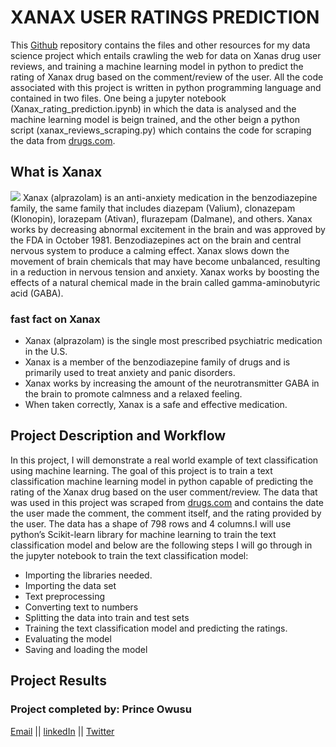 # XANAX USER RATINGS PREDICTION
This [Github](https://github.com/prince381/xanax_ratings) repository contains the files and other resources for my data science
project which entails crawling the web for data on Xanas drug user reviews, and training a machine learning model in python to predict the
rating of Xanax drug based on the comment/review of the user. All the code associated with this project is written in python programming
language and contained in two files. One being a jupyter notebook (Xanax_rating_prediction.ipynb) in which the data is analysed and the
machine learning model is beign trained, and the other beign a python script (xanax_reviews_scraping.py) which contains the code for
scraping the data from [drugs.com](https://www.drugs.com/comments/alprazolam/xanax.html).

## What is Xanax
![](https://encrypted-tbn0.gstatic.com/images?q=tbn%3AANd9GcQUAtoY757Jj1HTunpqgwzhGOwYP7NVevR7tE3qg8Ap8CQLZJMI)
Xanax (alprazolam) is an anti-anxiety medication in the benzodiazepine family, the same family that includes diazepam (Valium), clonazepam
(Klonopin), lorazepam (Ativan), flurazepam (Dalmane), and others. Xanax works by decreasing abnormal excitement in the brain and was
approved by the FDA in October 1981. Benzodiazepines act on the brain and central nervous system to produce a calming effect.
Xanax slows down the movement of brain chemicals that may have become unbalanced, resulting in a reduction in nervous tension and anxiety.
Xanax works by boosting the effects of a natural chemical made in the brain called gamma-aminobutyric acid (GABA).
### fast fact on Xanax
* Xanax (alprazolam) is the single most prescribed psychiatric medication in the U.S.
* Xanax is a member of the benzodiazepine family of drugs and is primarily used to treat anxiety and panic disorders.
* Xanax works by increasing the amount of the neurotransmitter GABA in the brain to promote calmness and a relaxed feeling.
* When taken correctly, Xanax is a safe and effective medication.

## Project Description and Workflow
In this project, I will demonstrate a real world example of text classification using machine learning. The goal of this project is to
train a text classification machine learning model in python capable of predicting the rating of the Xanax drug based on the user
comment/review. The data that was used in this project was scraped from [drugs.com](https://www.drugs.com/comments/alprazolam/xanax.html) and contains the date the user made the comment, the comment itself, and the
rating provided by the user. The data has a shape of 798 rows and 4 columns.I will use python’s Scikit-learn library for machine
learning to train the text classification model and below are the following steps I will go through in the jupyter notebook to train the
text classification model:
* Importing the libraries needed.
* Importing the data set
* Text preprocessing
* Converting text to numbers
* Splitting the data into train and test sets
* Training the text classification model and predicting the ratings.
* Evaluating the  model
* Saving and loading the model

## Project Results


### Project completed by: Prince Owusu
[Email](powusu381@gmail.com) || [linkedIn](https://www.linkedin.com/in/prince-owusu-356914198?lipi=urn%3Ali%3Apage%3Ad_flagship3_profile_view_base_contact_details%3B2NYoXqMHQKOMp0yWSME5mQ%3D%3D) || [Twitter](https://twitter.com/iam_kwekhu)
